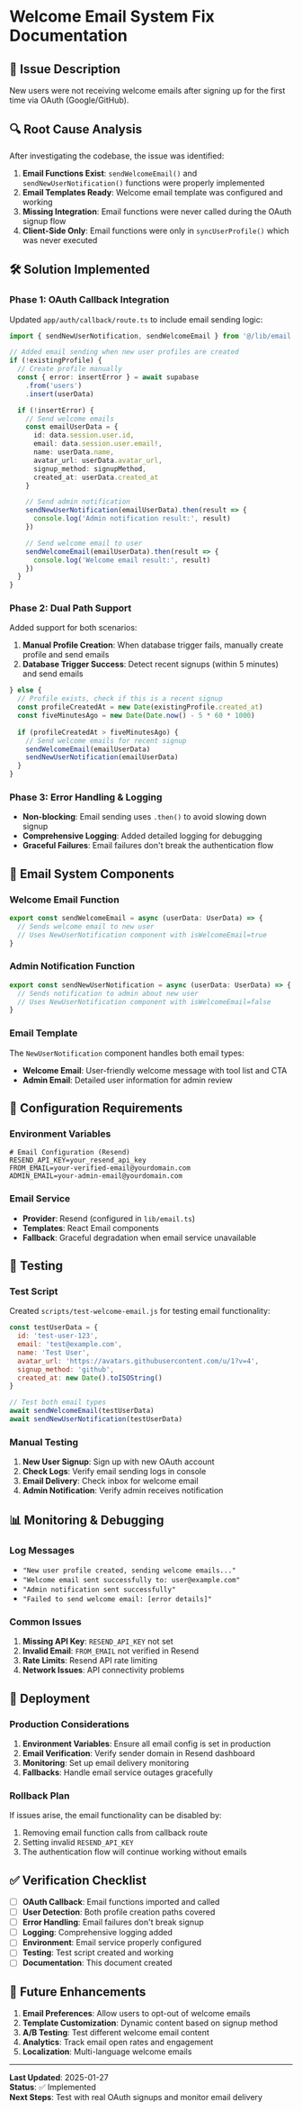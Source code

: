 # Welcome Email System Fix Documentation

## 🚨 **Issue Description**

New users were not receiving welcome emails after signing up for the first time via OAuth (Google/GitHub).

## 🔍 **Root Cause Analysis**

After investigating the codebase, the issue was identified:

1. **Email Functions Exist**: `sendWelcomeEmail()` and `sendNewUserNotification()` functions were properly implemented
2. **Email Templates Ready**: Welcome email template was configured and working
3. **Missing Integration**: Email functions were never called during the OAuth signup flow
4. **Client-Side Only**: Email functions were only in `syncUserProfile()` which was never executed

## 🛠️ **Solution Implemented**

### **Phase 1: OAuth Callback Integration**

Updated `app/auth/callback/route.ts` to include email sending logic:

```typescript
import { sendNewUserNotification, sendWelcomeEmail } from '@/lib/email'

// Added email sending when new user profiles are created
if (!existingProfile) {
  // Create profile manually
  const { error: insertError } = await supabase
    .from('users')
    .insert(userData)

  if (!insertError) {
    // Send welcome emails
    const emailUserData = {
      id: data.session.user.id,
      email: data.session.user.email!,
      name: userData.name,
      avatar_url: userData.avatar_url,
      signup_method: signupMethod,
      created_at: userData.created_at
    }

    // Send admin notification
    sendNewUserNotification(emailUserData).then(result => {
      console.log('Admin notification result:', result)
    })

    // Send welcome email to user
    sendWelcomeEmail(emailUserData).then(result => {
      console.log('Welcome email result:', result)
    })
  }
}
```

### **Phase 2: Dual Path Support**

Added support for both scenarios:

1. **Manual Profile Creation**: When database trigger fails, manually create profile and send emails
2. **Database Trigger Success**: Detect recent signups (within 5 minutes) and send emails

```typescript
} else {
  // Profile exists, check if this is a recent signup
  const profileCreatedAt = new Date(existingProfile.created_at)
  const fiveMinutesAgo = new Date(Date.now() - 5 * 60 * 1000)
  
  if (profileCreatedAt > fiveMinutesAgo) {
    // Send welcome emails for recent signup
    sendWelcomeEmail(emailUserData)
    sendNewUserNotification(emailUserData)
  }
}
```

### **Phase 3: Error Handling & Logging**

- **Non-blocking**: Email sending uses `.then()` to avoid slowing down signup
- **Comprehensive Logging**: Added detailed logging for debugging
- **Graceful Failures**: Email failures don't break the authentication flow

## 📧 **Email System Components**

### **Welcome Email Function**
```typescript
export const sendWelcomeEmail = async (userData: UserData) => {
  // Sends welcome email to new user
  // Uses NewUserNotification component with isWelcomeEmail=true
}
```

### **Admin Notification Function**
```typescript
export const sendNewUserNotification = async (userData: UserData) => {
  // Sends notification to admin about new user
  // Uses NewUserNotification component with isWelcomeEmail=false
}
```

### **Email Template**
The `NewUserNotification` component handles both email types:
- **Welcome Email**: User-friendly welcome message with tool list and CTA
- **Admin Email**: Detailed user information for admin review

## 🔧 **Configuration Requirements**

### **Environment Variables**
```env
# Email Configuration (Resend)
RESEND_API_KEY=your_resend_api_key
FROM_EMAIL=your-verified-email@yourdomain.com
ADMIN_EMAIL=your-admin-email@yourdomain.com
```

### **Email Service**
- **Provider**: Resend (configured in `lib/email.ts`)
- **Templates**: React Email components
- **Fallback**: Graceful degradation when email service unavailable

## 🧪 **Testing**

### **Test Script**
Created `scripts/test-welcome-email.js` for testing email functionality:

```javascript
const testUserData = {
  id: 'test-user-123',
  email: 'test@example.com',
  name: 'Test User',
  avatar_url: 'https://avatars.githubusercontent.com/u/1?v=4',
  signup_method: 'github',
  created_at: new Date().toISOString()
}

// Test both email types
await sendWelcomeEmail(testUserData)
await sendNewUserNotification(testUserData)
```

### **Manual Testing**
1. **New User Signup**: Sign up with new OAuth account
2. **Check Logs**: Verify email sending logs in console
3. **Email Delivery**: Check inbox for welcome email
4. **Admin Notification**: Verify admin receives notification

## 📊 **Monitoring & Debugging**

### **Log Messages**
- `"New user profile created, sending welcome emails..."`
- `"Welcome email sent successfully to: user@example.com"`
- `"Admin notification sent successfully"`
- `"Failed to send welcome email: [error details]"`

### **Common Issues**
1. **Missing API Key**: `RESEND_API_KEY` not set
2. **Invalid Email**: `FROM_EMAIL` not verified in Resend
3. **Rate Limits**: Resend API rate limiting
4. **Network Issues**: API connectivity problems

## 🚀 **Deployment**

### **Production Considerations**
1. **Environment Variables**: Ensure all email config is set in production
2. **Email Verification**: Verify sender domain in Resend dashboard
3. **Monitoring**: Set up email delivery monitoring
4. **Fallbacks**: Handle email service outages gracefully

### **Rollback Plan**
If issues arise, the email functionality can be disabled by:
1. Removing email function calls from callback route
2. Setting invalid `RESEND_API_KEY`
3. The authentication flow will continue working without emails

## ✅ **Verification Checklist**

- [ ] **OAuth Callback**: Email functions imported and called
- [ ] **User Detection**: Both profile creation paths covered
- [ ] **Error Handling**: Email failures don't break signup
- [ ] **Logging**: Comprehensive logging added
- [ ] **Environment**: Email service properly configured
- [ ] **Testing**: Test script created and working
- [ ] **Documentation**: This document created

## 🔮 **Future Enhancements**

1. **Email Preferences**: Allow users to opt-out of welcome emails
2. **Template Customization**: Dynamic content based on signup method
3. **A/B Testing**: Test different welcome email content
4. **Analytics**: Track email open rates and engagement
5. **Localization**: Multi-language welcome emails

---

**Last Updated**: 2025-01-27  
**Status**: ✅ Implemented  
**Next Steps**: Test with real OAuth signups and monitor email delivery
